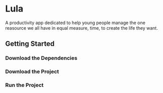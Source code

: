 # Lula

A productivity app dedicated to help young people manage the one reasource we all have in equal measure, time, to create the life they want.

## Getting Started
### Download the Dependencies
### Download the Project
### Run the Project
